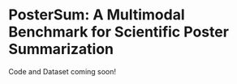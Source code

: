 # PosterSum: A Multimodal Benchmark for Scientific Poster Summarization

Code and Dataset coming soon!
